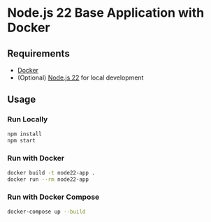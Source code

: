 # Node.js 22 Base Application with Docker

## Requirements
- [Docker](https://www.docker.com/get-started)
- (Optional) [Node.js 22](https://nodejs.org/) for local development

## Usage

### Run Locally
```sh
npm install
npm start
```

### Run with Docker
```sh
docker build -t node22-app .
docker run --rm node22-app
```

### Run with Docker Compose
```sh
docker-compose up --build
```

